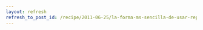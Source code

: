 ```yaml
---
layout: refresh
refresh_to_post_id: /recipe/2011-06-25/la-forma-ms-sencilla-de-usar-repositorios-git-es-mercurial.html
---
```

